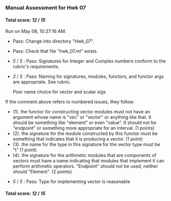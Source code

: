### Manual Assessment for Hwk 07

#### Total score: _12_ / _15_

Run on May 08, 10:27:16 AM.

+ Pass: Change into directory "Hwk_07".

+ Pass: Check that file "hwk_07.ml" exists.

+  _5_ / _5_ : Pass: Signatures for Integer and Complex numbers conform to the rubric's requirements.

    

+  _2_ / _5_ : Pass: Naming for signatures, modules, functors, and functor args are appropriate. See rubric.

    Poor name choice for vector and scalar sigs

If the comment above refers to numbered issues, they follow:

 - (1). the functor for constructing vector modules must not have an argument whose name is "vec" or "vector" or anything like that.  It should be something like "element" or even "value".  It should not be "endpoint" or something more appropriate for an interval. (1 points)
- (2). the signature for the module constructed by this functor must be something that indicates that it is producing a vector. (1 point)
- (3). the name for the type in this signature for the vector type must be "t" (1 point)
- (4). the signature for the arithmetic modules that are components of vectors must have a name indicating that modules that implement it can perform arithmetic operators.  "Endpoint" should not be used, neither should "Element". (2 points)

+  _5_ / _5_ : Pass: Type for implementing vector is reasonable

    

#### Total score: _12_ / _15_

